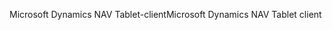 <span data-ttu-id="bc295-101">Microsoft Dynamics NAV Tablet-client</span><span class="sxs-lookup"><span data-stu-id="bc295-101">Microsoft Dynamics NAV Tablet client</span></span>